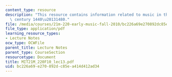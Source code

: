 ```yaml
---
content_type: resource
description: "This resource contains information related to music in the mid-fifteenth\
  \ century 1440\u20131480."
file: /media/courses/21m-220-early-music-fall-2010/bc226a69e270892dc85ea414d412ad34_MIT21M_220F10_lec13.pdf
file_type: application/pdf
learning_resource_types:
- Lecture Notes
ocw_type: OCWFile
parent_title: Lecture Notes
parent_type: CourseSection
resourcetype: Document
title: MIT21M_220F10_lec13.pdf
uid: bc226a69-e270-892d-c85e-a414d412ad34
---
```

